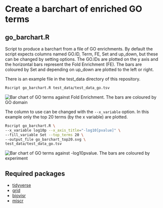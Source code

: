 # Create a barchart of enriched GO terms

## go_barchart.R

Script to produce a barchart from a file of GO enrichments. By default
the script expects columns named GO.ID, Term, FE, Set and up_down, but
these can be changed by setting options. The GO.IDs are plotted on the y
axis and the horizontal bars represent the Fold Enrichment (FE). The
bars are coloured by Set and depending on up_down are plotted to the
left or right.

There is an example file in the test_data directory of this repository.

``` bash
Rscript go_barchart.R test_data/test_data_go.tsv
```

![Bar chart of GO terms against Fold Enrichment. The bars are coloured
by GO domain](go-barchart.png "Default GO bar chart")

The column to use can be changed with the `--x_variable` option. In this
example only the top 20 terms (by the x variable) are plotted.

``` bash
Rscript go_barchart.R \
--x_variable log10p --x_axis_title="-log10[pvalue]" \
--fill_variable Set --top_terms 20 \
--output_file go_barchart_top20.svg \
test_data/test_data_go.tsv
```

![Bar chart of GO terms against -log10pvalue. The bars are coloured by
experiment](go-barchart-top20.png "GO bar chart of top 20 terms by -log10p")

## Required packages

- [tidyverse](https://www.tidyverse.org/)
- [grid](https://www.tidyverse.org/)
- [biovisr](https://github.com/richysix/biovisr)
- [miscr](https://github.com/richysix/miscr)
